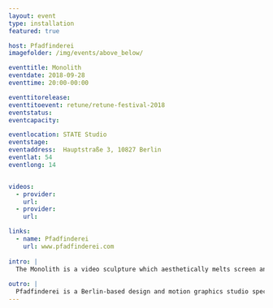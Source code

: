 ```yaml
---
layout: event
type: installation
featured: true

host: Pfadfinderei
imagefolder: /img/events/above_below/

eventtitle: Monolith
eventdate: 2018-09-28
eventtime: 20:00-00:00

eventtitorelease:
eventtitoevent: retune/retune-festival-2018
eventstatus:
eventcapacity:

eventlocation: STATE Studio
eventstage:
eventaddress:  Hauptstraße 3, 10827 Berlin
eventlat: 54
eventlong: 14


videos:
  - provider: 
    url: 
  - provider: 
    url: 

links:
  - name: Pfadfinderei
    url: www.pfadfinderei.com
    
intro: |
  The Monolith is a video sculpture which aesthetically melts screen and content. In a play between natural beauty and technical disruption, images of classical busts transform cyclically into abstract gradients and turn again into perceptible images.
  
outro: |
  Pfadfinderei is a Berlin-based design and motion graphics studio specializing in creative services for stage entertainment, large-format media installations, tradeshows and events. Founded 1998 in Berlin, Pfadfinderei started as a design studio focused on print, fonts and logos designs. In 2000 the studio added motion content, live video performances, audio visual cooperations and room- and video installations to its repertoire. A reductionist approach to creativity are hallmark and signature style of Pfadfinderei. 
---
```

